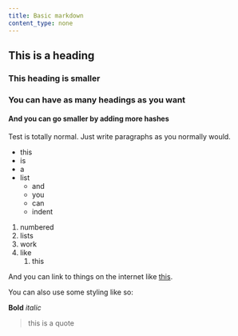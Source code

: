 ```yaml
---
title: Basic markdown
content_type: none
---
```


## This is a heading

### This heading is smaller

### You can have as many headings as you want

#### And you can go smaller by adding more hashes

Test is totally normal. Just write paragraphs as you normally would.

- this
- is
- a
- list
  - and
  - you
  - can
  - indent

1. numbered
2. lists
3. work
4. like
   1. this

And you can link to things on the internet like [this](https://www.youtube.com/watch?v=dQw4w9WgXcQ).

You can also use some styling like so:

**Bold** _italic_

> this is a quote
